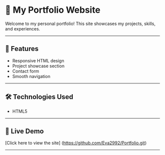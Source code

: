 # 💼 My Portfolio Website

Welcome to my personal portfolio! This site showcases my projects, skills, and experiences.

---

## 🚀 Features

- Responsive HTML design
- Project showcase section
- Contact form
- Smooth navigation

---

## 🛠️ Technologies Used

- HTML5

---

## 📸 Live Demo

[Click here to view the site]
(https://github.com/Eva2992/Portfolio.git)  

---

